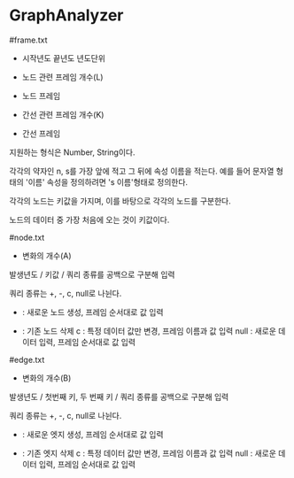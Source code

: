 GraphAnalyzer
=============
#frame.txt
- 시작년도 끝년도 년도단위

- 노드 관련 프레임 개수(L)

- 노드 프레임

- 간선 관련 프레임 개수(K)

- 간선 프레임

지원하는 형식은 Number, String이다.

각각의 약자인 n, s를 가장 앞에 적고 그 뒤에 속성 이름을 적는다.
예를 들어 문자열 형태의 '이름' 속성을 정의하려면 's 이름'형태로 정의한다.

각각의 노드는 키값을 가지며,
이를 바탕으로 각각의 노드를 구분한다.

노드의 데이터 중 가장 처음에 오는 것이 키값이다.


#node.txt
- 변화의 개수(A)

발생년도 / 키값 / 쿼리 종류를 공백으로 구분해 입력

쿼리 종류는 +, -, c, null로 나뉜다.
+ : 새로운 노드 생성, 프레임 순서대로 값 입력
- : 기존 노드 삭제
c : 특정 데이터 값만 변경, 프레임 이름과 값 입력
null : 새로운 데이터 입력, 프레임 순서대로 값 입력



#edge.txt
- 변화의 개수(B)

발생년도 / 첫번째 키, 두 번째 키 / 쿼리 종류를 공백으로 구분해 입력

쿼리 종류는 +, -, c, null로 나뉜다.
+ : 새로운 엣지 생성, 프레임 순서대로 값 입력
- : 기존 엣지 삭제
c : 특정 데이터 값만 변경, 프레임 이름과 값 입력
null : 새로운 데이터 입력, 프레임 순서대로 값 입력
